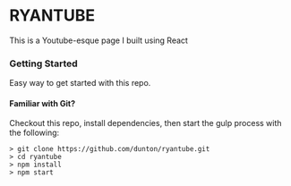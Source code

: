 # RYANTUBE

This is a Youtube-esque page I built using React

### Getting Started

Easy way to get started with this repo.

#### Familiar with Git?
Checkout this repo, install dependencies, then start the gulp process with the following:

```
> git clone https://github.com/dunton/ryantube.git
> cd ryantube
> npm install
> npm start
```
